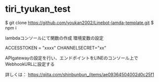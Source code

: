 # tiri_tyukan_test

$ git clone  https://github.com/youkan2002/Linebot-lamda-template.git
$ npm i 

lambdaコンソールにて関数の作成
環境変数の設定

ACCESSTOKEN = "xxxx"
CHANNELSECRET="xx"

APIgatewayの設定を行い、エンドポイントをLINEのコンソール上でWebhookURLに設定する

詳しくは：
https://qiita.com/shinbunbun_/items/ae09364504002d0c25f1